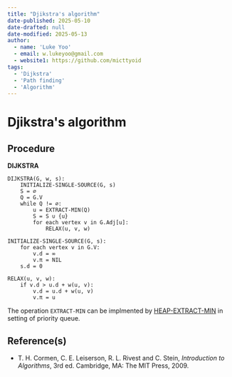 ```yaml
---
title: "Djikstra's algorithm"
date-published: 2025-05-10
date-drafted: null
date-modified: 2025-05-13
author:
  - name: 'Luke Yoo'
  - email: w.lukeyoo@gmail.com
  - website1: https://github.com/micttyoid
tags:
  - 'Dijkstra'
  - 'Path finding'
  - 'Algorithm'
---
```


# Djikstra's algorithm

## Procedure

**DIJKSTRA**

```pseudo
DIJKSTRA(G, w, s):
    INITIALIZE-SINGLE-SOURCE(G, s)
    S = ∅
    Q = G.V
    while Q != ∅:
        u = EXTRACT-MIN(Q)
        S = S ∪ {u}
        for each vertex v in G.Adj[u]:
            RELAX(u, v, w)
```

```pseudo
INITIALIZE-SINGLE-SOURCE(G, s):
    for each vertex v in G.V:
        v.d = ∞
        v.π = NIL
    s.d = 0

RELAX(u, v, w):
    if v.d > u.d + w(u, v):
        v.d = u.d + w(u, v)
        v.π = u
```

The operation `EXTRACT-MIN` can be implmented by
[HEAP-EXTRACT-MIN](https://lukeyoo.fyi/recap/2025/5/mean-heap#extract-min) 
in setting of priority queue.

## Reference(s)

- T. H. Cormen, C. E. Leiserson, R. L. Rivest and C. Stein, _Introduction to Algorithms_, 3rd ed. Cambridge, MA: The MIT Press, 2009.